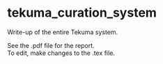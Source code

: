 # tekuma_curation_system
Write-up of the entire Tekuma system.

See the .pdf file for the report.    
To edit, make changes to the .tex file.

